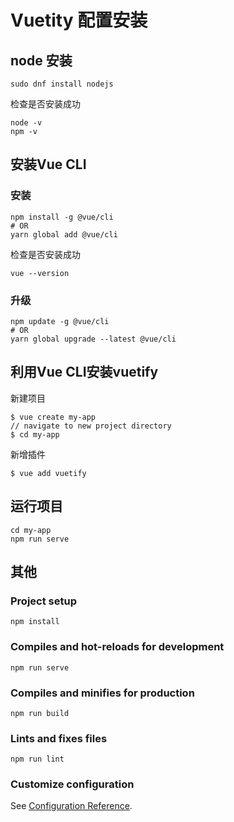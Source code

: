 # Vuetity 配置安装

## node 安装
```
sudo dnf install nodejs 
```
检查是否安装成功
```
node -v
npm -v
```

## 安装Vue CLI 

### 安装
```
npm install -g @vue/cli
# OR
yarn global add @vue/cli
```
检查是否安装成功
```
vue --version
```

### 升级
```
npm update -g @vue/cli
# OR
yarn global upgrade --latest @vue/cli
```
## 利用Vue CLI安装vuetify
新建项目
```
$ vue create my-app
// navigate to new project directory
$ cd my-app
```
新增插件
```
$ vue add vuetify
```

## 运行项目
```
cd my-app
npm run serve
```


## 其他
### Project setup
```
npm install
```

### Compiles and hot-reloads for development
```
npm run serve
```

### Compiles and minifies for production
```
npm run build
```

### Lints and fixes files
```
npm run lint
```

### Customize configuration
See [Configuration Reference](https://cli.vuejs.org/config/).
